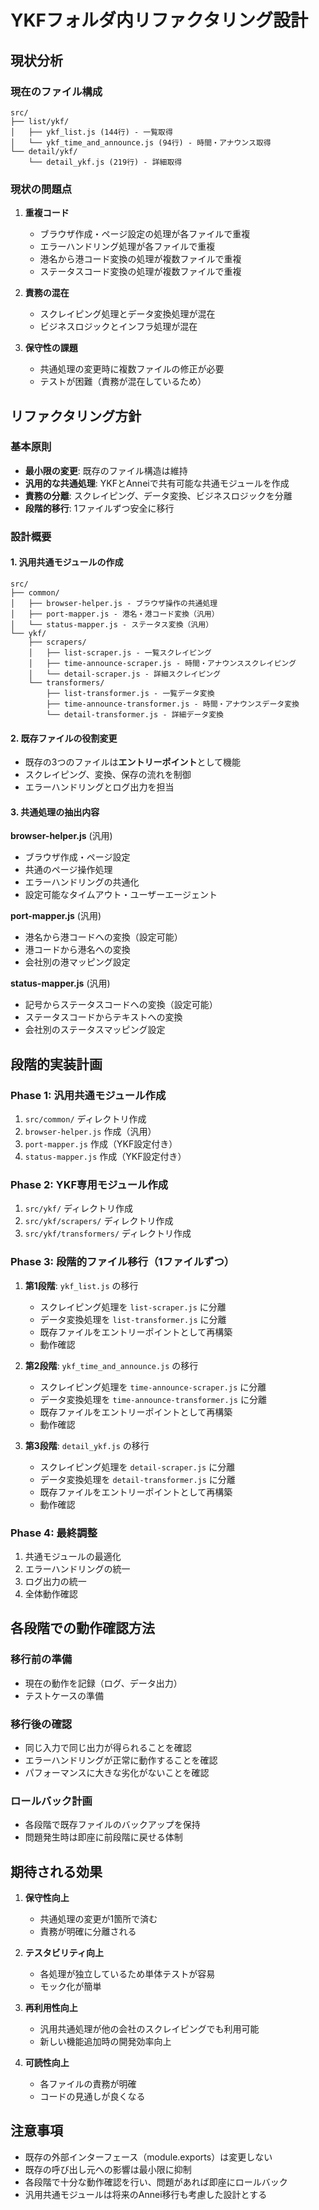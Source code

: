 # YKFフォルダ内リファクタリング設計

## 現状分析

### 現在のファイル構成
```
src/
├── list/ykf/
│   ├── ykf_list.js (144行) - 一覧取得
│   └── ykf_time_and_announce.js (94行) - 時間・アナウンス取得
└── detail/ykf/
    └── detail_ykf.js (219行) - 詳細取得
```

### 現状の問題点
1. **重複コード**
   - ブラウザ作成・ページ設定の処理が各ファイルで重複
   - エラーハンドリング処理が各ファイルで重複
   - 港名から港コード変換の処理が複数ファイルで重複
   - ステータスコード変換の処理が複数ファイルで重複

2. **責務の混在**
   - スクレイピング処理とデータ変換処理が混在
   - ビジネスロジックとインフラ処理が混在

3. **保守性の課題**
   - 共通処理の変更時に複数ファイルの修正が必要
   - テストが困難（責務が混在しているため）

## リファクタリング方針

### 基本原則
- **最小限の変更**: 既存のファイル構造は維持
- **汎用的な共通処理**: YKFとAnneiで共有可能な共通モジュールを作成
- **責務の分離**: スクレイピング、データ変換、ビジネスロジックを分離
- **段階的移行**: 1ファイルずつ安全に移行

### 設計概要

#### 1. 汎用共通モジュールの作成
```
src/
├── common/
│   ├── browser-helper.js - ブラウザ操作の共通処理
│   ├── port-mapper.js - 港名・港コード変換（汎用）
│   └── status-mapper.js - ステータス変換（汎用）
└── ykf/
    ├── scrapers/
    │   ├── list-scraper.js - 一覧スクレイピング
    │   ├── time-announce-scraper.js - 時間・アナウンススクレイピング
    │   └── detail-scraper.js - 詳細スクレイピング
    └── transformers/
        ├── list-transformer.js - 一覧データ変換
        ├── time-announce-transformer.js - 時間・アナウンスデータ変換
        └── detail-transformer.js - 詳細データ変換
```

#### 2. 既存ファイルの役割変更
- 既存の3つのファイルは**エントリーポイント**として機能
- スクレイピング、変換、保存の流れを制御
- エラーハンドリングとログ出力を担当

#### 3. 共通処理の抽出内容

**browser-helper.js** (汎用)
- ブラウザ作成・ページ設定
- 共通のページ操作処理
- エラーハンドリングの共通化
- 設定可能なタイムアウト・ユーザーエージェント

**port-mapper.js** (汎用)
- 港名から港コードへの変換（設定可能）
- 港コードから港名への変換
- 会社別の港マッピング設定

**status-mapper.js** (汎用)
- 記号からステータスコードへの変換（設定可能）
- ステータスコードからテキストへの変換
- 会社別のステータスマッピング設定

## 段階的実装計画

### Phase 1: 汎用共通モジュール作成
1. `src/common/` ディレクトリ作成
2. `browser-helper.js` 作成（汎用）
3. `port-mapper.js` 作成（YKF設定付き）
4. `status-mapper.js` 作成（YKF設定付き）

### Phase 2: YKF専用モジュール作成
1. `src/ykf/` ディレクトリ作成
2. `src/ykf/scrapers/` ディレクトリ作成
3. `src/ykf/transformers/` ディレクトリ作成

### Phase 3: 段階的ファイル移行（1ファイルずつ）
1. **第1段階**: `ykf_list.js` の移行
   - スクレイピング処理を `list-scraper.js` に分離
   - データ変換処理を `list-transformer.js` に分離
   - 既存ファイルをエントリーポイントとして再構築
   - 動作確認

2. **第2段階**: `ykf_time_and_announce.js` の移行
   - スクレイピング処理を `time-announce-scraper.js` に分離
   - データ変換処理を `time-announce-transformer.js` に分離
   - 既存ファイルをエントリーポイントとして再構築
   - 動作確認

3. **第3段階**: `detail_ykf.js` の移行
   - スクレイピング処理を `detail-scraper.js` に分離
   - データ変換処理を `detail-transformer.js` に分離
   - 既存ファイルをエントリーポイントとして再構築
   - 動作確認

### Phase 4: 最終調整
1. 共通モジュールの最適化
2. エラーハンドリングの統一
3. ログ出力の統一
4. 全体動作確認

## 各段階での動作確認方法

### 移行前の準備
- 現在の動作を記録（ログ、データ出力）
- テストケースの準備

### 移行後の確認
- 同じ入力で同じ出力が得られることを確認
- エラーハンドリングが正常に動作することを確認
- パフォーマンスに大きな劣化がないことを確認

### ロールバック計画
- 各段階で既存ファイルのバックアップを保持
- 問題発生時は即座に前段階に戻せる体制

## 期待される効果

1. **保守性向上**
   - 共通処理の変更が1箇所で済む
   - 責務が明確に分離される

2. **テスタビリティ向上**
   - 各処理が独立しているため単体テストが容易
   - モック化が簡単

3. **再利用性向上**
   - 汎用共通処理が他の会社のスクレイピングでも利用可能
   - 新しい機能追加時の開発効率向上

4. **可読性向上**
   - 各ファイルの責務が明確
   - コードの見通しが良くなる

## 注意事項

- 既存の外部インターフェース（module.exports）は変更しない
- 既存の呼び出し元への影響は最小限に抑制
- 各段階で十分な動作確認を行い、問題があれば即座にロールバック
- 汎用共通モジュールは将来のAnnei移行も考慮した設計とする
